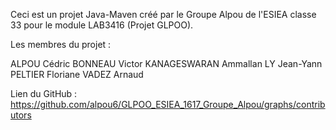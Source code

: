 Ceci est un projet Java-Maven créé par le Groupe Alpou de l'ESIEA classe 33 pour le module LAB3416 (Projet GLPOO).

Les membres du projet :

ALPOU Cédric
BONNEAU Victor
KANAGESWARAN Ammallan
LY Jean-Yann
PELTIER Floriane
VADEZ Arnaud

Lien du GitHub : https://github.com/alpou6/GLPOO_ESIEA_1617_Groupe_Alpou/graphs/contributors
